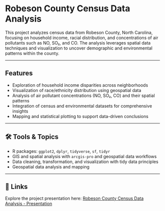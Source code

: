 # Robeson County Census Data Analysis

This project analyzes census data from Robeson County, North Carolina, focusing on household income, racial distribution, and concentrations of air pollutants such as NO, SO₂, and CO. The analysis leverages spatial data techniques and visualization to uncover demographic and environmental patterns within the county.

---

## Features

* Exploration of household income disparities across neighborhoods
* Visualization of race/ethnicity distribution using geospatial data
* Analysis of air pollutant concentrations (NO, SO₂, CO) and their spatial patterns
* Integration of census and environmental datasets for comprehensive insights
* Mapping and statistical plotting to support data-driven conclusions

---

## 🛠️ Tools & Topics

* R packages: `ggplot2`, `dplyr`, `tidyverse`, `sf`, `tidyr`
* GIS and spatial analysis with `arcgis-pro` and geospatial data workflows
* Data cleaning, transformation, and visualization with tidy data principles
* Geospatial data analysis and mapping

---

## 🔗 Links

Explore the project presentation here:
[Robeson County Census Data Analysis - Presentation](https://docs.google.com/presentation/d/1u0fTn-l8gNjOnSGEE4TddopCnBSC_JRT/edit?slide=id.p5#slide=id.p5)

